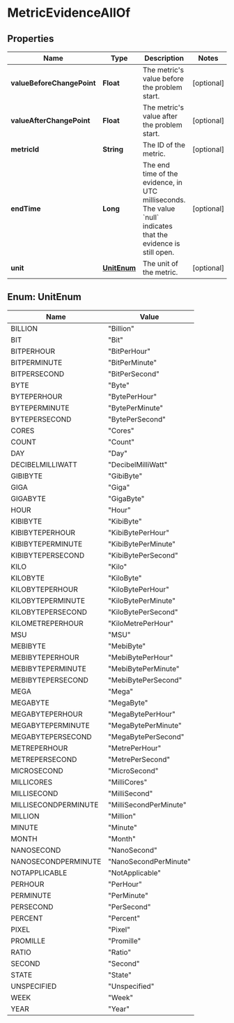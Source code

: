 

# MetricEvidenceAllOf


## Properties

| Name | Type | Description | Notes |
|------------ | ------------- | ------------- | -------------|
|**valueBeforeChangePoint** | **Float** | The metric&#39;s value before the problem start. |  [optional] |
|**valueAfterChangePoint** | **Float** | The metric&#39;s value after the problem start. |  [optional] |
|**metricId** | **String** | The ID of the metric. |  [optional] |
|**endTime** | **Long** | The end time of the evidence, in UTC milliseconds.  The value &#x60;null&#x60; indicates that the evidence is still open. |  [optional] |
|**unit** | [**UnitEnum**](#UnitEnum) | The unit of the metric. |  [optional] |



## Enum: UnitEnum

| Name | Value |
|---- | -----|
| BILLION | &quot;Billion&quot; |
| BIT | &quot;Bit&quot; |
| BITPERHOUR | &quot;BitPerHour&quot; |
| BITPERMINUTE | &quot;BitPerMinute&quot; |
| BITPERSECOND | &quot;BitPerSecond&quot; |
| BYTE | &quot;Byte&quot; |
| BYTEPERHOUR | &quot;BytePerHour&quot; |
| BYTEPERMINUTE | &quot;BytePerMinute&quot; |
| BYTEPERSECOND | &quot;BytePerSecond&quot; |
| CORES | &quot;Cores&quot; |
| COUNT | &quot;Count&quot; |
| DAY | &quot;Day&quot; |
| DECIBELMILLIWATT | &quot;DecibelMilliWatt&quot; |
| GIBIBYTE | &quot;GibiByte&quot; |
| GIGA | &quot;Giga&quot; |
| GIGABYTE | &quot;GigaByte&quot; |
| HOUR | &quot;Hour&quot; |
| KIBIBYTE | &quot;KibiByte&quot; |
| KIBIBYTEPERHOUR | &quot;KibiBytePerHour&quot; |
| KIBIBYTEPERMINUTE | &quot;KibiBytePerMinute&quot; |
| KIBIBYTEPERSECOND | &quot;KibiBytePerSecond&quot; |
| KILO | &quot;Kilo&quot; |
| KILOBYTE | &quot;KiloByte&quot; |
| KILOBYTEPERHOUR | &quot;KiloBytePerHour&quot; |
| KILOBYTEPERMINUTE | &quot;KiloBytePerMinute&quot; |
| KILOBYTEPERSECOND | &quot;KiloBytePerSecond&quot; |
| KILOMETREPERHOUR | &quot;KiloMetrePerHour&quot; |
| MSU | &quot;MSU&quot; |
| MEBIBYTE | &quot;MebiByte&quot; |
| MEBIBYTEPERHOUR | &quot;MebiBytePerHour&quot; |
| MEBIBYTEPERMINUTE | &quot;MebiBytePerMinute&quot; |
| MEBIBYTEPERSECOND | &quot;MebiBytePerSecond&quot; |
| MEGA | &quot;Mega&quot; |
| MEGABYTE | &quot;MegaByte&quot; |
| MEGABYTEPERHOUR | &quot;MegaBytePerHour&quot; |
| MEGABYTEPERMINUTE | &quot;MegaBytePerMinute&quot; |
| MEGABYTEPERSECOND | &quot;MegaBytePerSecond&quot; |
| METREPERHOUR | &quot;MetrePerHour&quot; |
| METREPERSECOND | &quot;MetrePerSecond&quot; |
| MICROSECOND | &quot;MicroSecond&quot; |
| MILLICORES | &quot;MilliCores&quot; |
| MILLISECOND | &quot;MilliSecond&quot; |
| MILLISECONDPERMINUTE | &quot;MilliSecondPerMinute&quot; |
| MILLION | &quot;Million&quot; |
| MINUTE | &quot;Minute&quot; |
| MONTH | &quot;Month&quot; |
| NANOSECOND | &quot;NanoSecond&quot; |
| NANOSECONDPERMINUTE | &quot;NanoSecondPerMinute&quot; |
| NOTAPPLICABLE | &quot;NotApplicable&quot; |
| PERHOUR | &quot;PerHour&quot; |
| PERMINUTE | &quot;PerMinute&quot; |
| PERSECOND | &quot;PerSecond&quot; |
| PERCENT | &quot;Percent&quot; |
| PIXEL | &quot;Pixel&quot; |
| PROMILLE | &quot;Promille&quot; |
| RATIO | &quot;Ratio&quot; |
| SECOND | &quot;Second&quot; |
| STATE | &quot;State&quot; |
| UNSPECIFIED | &quot;Unspecified&quot; |
| WEEK | &quot;Week&quot; |
| YEAR | &quot;Year&quot; |



